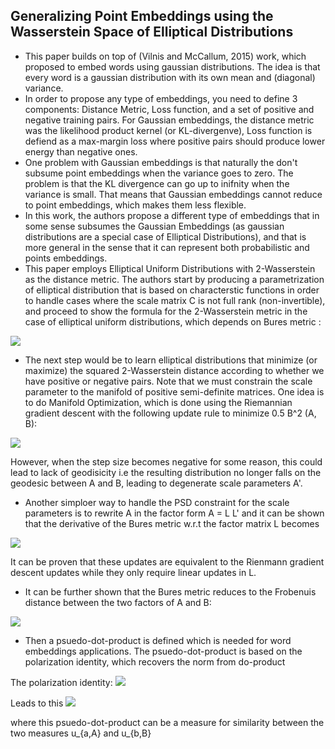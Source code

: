 
## Generalizing Point Embeddings using the Wasserstein Space of Elliptical Distributions


* This paper builds on top of (Vilnis and McCallum, 2015) work, which proposed to embed words using gaussian distributions. The idea is that every word is a gaussian distribution with its own mean and (diagonal) variance. 
* In order to propose any type of embeddings, you need to define 3 components: Distance Metric, Loss function, and a set of positive and negative training pairs. For Gaussian embeddings, the distance metric was the likelihood product kernel (or KL-divergenve), Loss function is defiend as a max-margin loss where positive pairs should produce lower energy than negative ones.
* One problem with Gaussian embeddings is that naturally the don't subsume point embeddings when the variance goes to zero. The problem is that the KL divergence can go up to inifnity when the variance is small. That means that Gaussian embeddings cannot reduce to point embeddings, which makes them less flexible. 
* In this work, the authors propose a different type of embeddings that in some sense subsumes the Gaussian Embeddings (as gaussian distributions are a special case of Elliptical Distributions), and that is more general in the sense that it can represent both probabilistic and points embeddings.
* This paper employs Elliptical Uniform Distributions with 2-Wasserstein as the distance metric. The authors start by producing a parametrization of elliptical distribution that is based on characterstic functions in order to handle cases where the scale matrix C is not full rank (non-invertible), and proceed to show the formula for the 2-Wasserstein metric in the case of elliptical uniform distributions, which depends on Bures metric :

![](https://i.imgur.com/BscgYuy.png)
* The next step would be to learn elliptical distributions that minimize (or maximize) the squared 2-Wasserstein distance according to whether we have positive or negative pairs. Note that we must constrain the scale parameter to the manifold of positive semi-definite matrices. One idea is to do Manifold Optimization, which is done using the Riemannian gradient descent with the following update rule to minimize 0.5 B^2 (A, B):

![](https://i.imgur.com/SqK7YEH.png)

However, when the step size becomes negative for some reason, this could lead to lack of geodisicity i.e the resulting distribution no longer falls on the geodesic between A and B, leading to degenerate scale parameters A'. 

* Another simploer way to handle the PSD constraint for the scale parameters is to rewrite A in the factor form  A = L L' and it can be shown that the derivative of the Bures metric w.r.t the factor matrix L becomes 

![](https://i.imgur.com/whFXxp8.png)

It can be proven that these updates are equivalent to the Rienmann gradient descent updates while they only require linear updates in L.
* It can be further shown that the Bures metric reduces to the Frobenuis distance between the two factors of A and B: 

![](https://i.imgur.com/u1KiAmU.png)

* Then a psuedo-dot-product is defined which is needed for word embeddings applications. The psuedo-dot-product is based on the polarization identity, which recovers the norm from do-product

The polarization identity: ![](https://i.imgur.com/Kusm4Ls.png)

Leads to this ![](https://i.imgur.com/0JHDWZF.png)

where this psuedo-dot-product can be a measure for similarity between the two measures u_{a,A} and u_{b,B}
